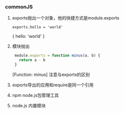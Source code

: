 ### commonJS

1. exports抛出一个对象，他的快捷方式是module.exports

   `exports.hello = 'world'`  

   { hello: 'world' }

2. 模块抛出

   ```js
    module.exports = function minus(a, b) {
      return a - b
    }
   ```

   [Function: minus]   注意与exports的区别

3. exports导出的应用和require是同一个引用
4. npm node.js包管理工具
5. node.js 内置模块

